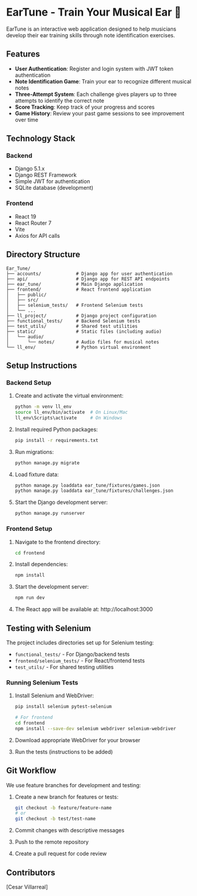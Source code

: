 # EarTune - Train Your Musical Ear 🎵

EarTune is an interactive web application designed to help musicians develop their ear training skills through note identification exercises.

## Features

- **User Authentication**: Register and login system with JWT token authentication
- **Note Identification Game**: Train your ear to recognize different musical notes
- **Three-Attempt System**: Each challenge gives players up to three attempts to identify the correct note
- **Score Tracking**: Keep track of your progress and scores
- **Game History**: Review your past game sessions to see improvement over time

## Technology Stack

### Backend
- Django 5.1.x
- Django REST Framework
- Simple JWT for authentication
- SQLite database (development)

### Frontend
- React 19
- React Router 7
- Vite
- Axios for API calls

## Directory Structure

```
Ear_Tune/
├── accounts/             # Django app for user authentication
├── api/                  # Django app for REST API endpoints
├── ear_tune/             # Main Django application
├── frontend/             # React frontend application
│   ├── public/
│   ├── src/
│   ├── selenium_tests/   # Frontend Selenium tests
│   └── ...
├── ll_project/           # Django project configuration
├── functional_tests/     # Backend Selenium tests
├── test_utils/           # Shared test utilities
├── static/               # Static files (including audio)
│   └── audio/
│       └── notes/        # Audio files for musical notes
└── ll_env/               # Python virtual environment
```

## Setup Instructions

### Backend Setup

1. Create and activate the virtual environment:
   ```bash
   python -m venv ll_env
   source ll_env/bin/activate  # On Linux/Mac
   ll_env\Scripts\activate     # On Windows
   ```

2. Install required Python packages:
   ```bash
   pip install -r requirements.txt
   ```

3. Run migrations:
   ```bash
   python manage.py migrate
   ```

4. Load fixture data:
   ```bash
   python manage.py loaddata ear_tune/fixtures/games.json
   python manage.py loaddata ear_tune/fixtures/challenges.json
   ```

5. Start the Django development server:
   ```bash
   python manage.py runserver
   ```

### Frontend Setup

1. Navigate to the frontend directory:
   ```bash
   cd frontend
   ```

2. Install dependencies:
   ```bash
   npm install
   ```

3. Start the development server:
   ```bash
   npm run dev
   ```

4. The React app will be available at: http://localhost:3000

## Testing with Selenium

The project includes directories set up for Selenium testing:

- `functional_tests/` - For Django/backend tests
- `frontend/selenium_tests/` - For React/frontend tests
- `test_utils/` - For shared testing utilities

### Running Selenium Tests

1. Install Selenium and WebDriver:
   ```bash
   pip install selenium pytest-selenium
   
   # For frontend
   cd frontend
   npm install --save-dev selenium webdriver selenium-webdriver
   ```

2. Download appropriate WebDriver for your browser
3. Run the tests (instructions to be added)

## Git Workflow

We use feature branches for development and testing:

1. Create a new branch for features or tests:
   ```bash
   git checkout -b feature/feature-name
   # or
   git checkout -b test/test-name
   ```

2. Commit changes with descriptive messages
3. Push to the remote repository
4. Create a pull request for code review

## Contributors

[Cesar Villarreal]
